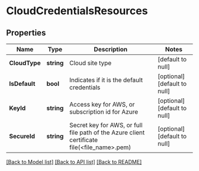 # CloudCredentialsResources

## Properties
Name | Type | Description | Notes
------------ | ------------- | ------------- | -------------
**CloudType** | **string** | Cloud site type | [default to null]
**IsDefault** | **bool** | Indicates if it is the default credentials | [optional] [default to null]
**KeyId** | **string** | Access key for AWS, or subscription id for Azure  | [optional] [default to null]
**SecureId** | **string** | Secret key for AWS, or full file path of the Azure client certificate file(&lt;file_name&gt;.pem)  | [optional] [default to null]

[[Back to Model list]](../README.md#documentation-for-models) [[Back to API list]](../README.md#documentation-for-api-endpoints) [[Back to README]](../README.md)


